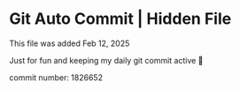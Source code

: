 # Git Auto Commit | Hidden File

This file was added Feb 12, 2025

Just for fun and keeping my daily git commit active 🤪

commit number: 1826652
